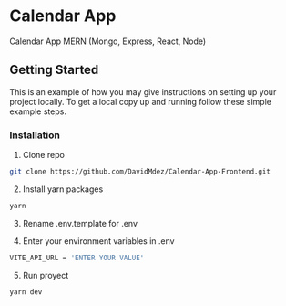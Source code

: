 # Calendar App

Calendar App MERN (Mongo, Express, React, Node)

## Getting Started

This is an example of how you may give instructions on setting up your project locally. To get a local copy up and running follow these simple example steps.

### Installation

1. Clone repo
```sh
git clone https://github.com/DavidMdez/Calendar-App-Frontend.git
```

2. Install yarn packages
```sh
yarn
```

3. Rename .env.template for .env

4. Enter your environment variables in .env
```sh
VITE_API_URL = 'ENTER YOUR VALUE'
```

5. Run proyect
```sh
yarn dev
```
